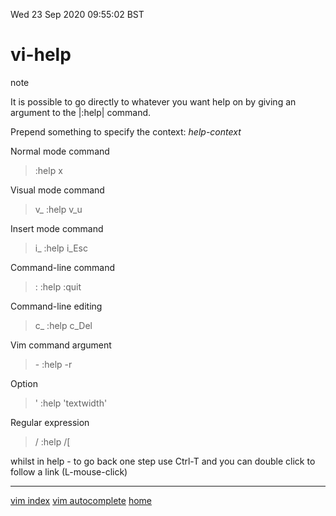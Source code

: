 Wed 23 Sep 2020 09:55:02 BST

# vi-help
note

It is possible to go directly to whatever you want help on by giving an argument to the |:help| command.
		   
Prepend something to specify the context:  *help-context*

Normal mode command	 	
>:help x

Visual mode command	
>v_	:help v_u

Insert mode command	  
>i_  :help i_Esc

Command-line command	  
>: :help :quit

Command-line editing	  
>c_	   :help c_Del

Vim command argument	  
>\-	   :help -r

Option		  
>'	   :help 'textwidth'

Regular expression	  
>/	   :help /\[

whilst in help - to go back one step use Ctrl-T and you can double click to follow a link (L-mouse-click)
___
[vim index](vi-index.md)
[vim autocomplete](vi-autocomplete.md)
[home](./home.md)

